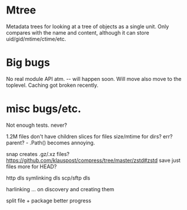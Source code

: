 Mtree
=====

Metadata trees for looking at a tree of objects as a single unit. Only
compares with the name and content, although it can store uid/gid/mtime/ctime/etc.


Big bugs
========

No real module API atm. -- will happen soon.
Will move also move to the toplevel.
Caching got broken recently.

misc bugs/etc.
==============

Not enough tests. never?

1.2M files
    don't have children slices for files
    size/mtime for dirs?
    err?
    parent? - .Path() becomes annoying.


snap creates .gz/.xz files?
    https://github.com/klauspost/compress/tree/master/zstd#zstd
    save just files more for HEAD?

http dls
    symlinking dls
scp/sftp dls

harlinking ... on discovery and creating them

split file + package
better progress
